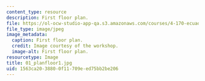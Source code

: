 ```yaml
---
content_type: resource
description: First floor plan.
file: https://ol-ocw-studio-app-qa.s3.amazonaws.com/courses/4-170-ecuador-workshop-fall-2006/1563ca2038800f11709eed75bb2be206_01_planfloor1.jpg
file_type: image/jpeg
image_metadata:
  caption: First floor plan.
  credit: Image courtesy of the workshop.
  image-alt: First floor plan.
resourcetype: Image
title: 01_planfloor1.jpg
uid: 1563ca20-3880-0f11-709e-ed75bb2be206
---
```

